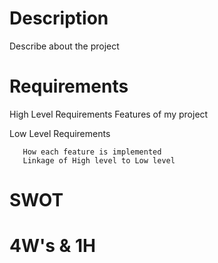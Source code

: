 
# Description
  Describe about the project
# Requirements
  High Level Requirements
       Features of my project
       
  Low Level Requirements
  
       How each feature is implemented
       Linkage of High level to Low level
# SWOT
# 4W's & 1H
